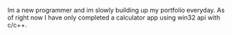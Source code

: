 Im a new programmer and im slowly building up my portfolio everyday. As of right now I have only completed a calculator app using win32 api with c/c++.
